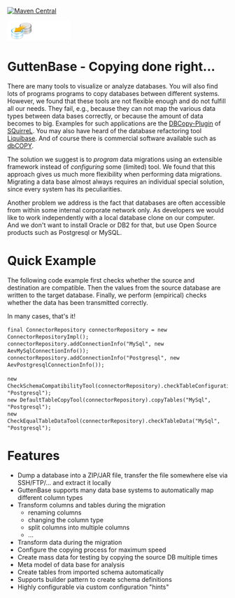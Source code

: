 [![Maven Central](https://maven-badges.herokuapp.com/maven-central/io.github.guttenbase/guttenbase/badge.svg)](https://central.sonatype.com/search?q=guttenbase)
<meta name="google-site-verification" content="auOvsU7wt1p_7X07rHySknnRdCmwldQRpABsB-zar_Y" />

![Banner](src/site/images/logo.png)
# GuttenBase - Copying done right...

There are many tools to visualize or analyze databases. You will also find lots of programs programs to copy databases between different systems.
However, we found that these tools are not flexible enough and do not fulfill all our needs. They fail, e.g., because they can not map the various
data types between data bases correctly, or because the amount of data becomes to big. Examples for such applications are the
[DBCopy-Plugin](http://dbcopyplugin.sourceforge.net/) of [SQuirreL](http://squirrel-sql.sourceforge.net/). You may also have heard of the database refactoring tool [Liquibase](http://www.liquibase.org/). And of course there is commercial software available
such as [dbCOPY](http://www.dbcopy.com/). 

The solution we suggest is to _program_ data migrations using an extensible framework instead of _configuring_ some (limited) tool.
We found that this approach gives us much more flexibility when performing data migrations. Migrating a data base almost always
requires an individual special solution, since every system has its peculiarities.

Another problem we address is the fact that databases are often accessible from within some internal corporate network only. As developers we would like to work independently
with a local database clone on our computer. And we don't want to install Oracle or DB2 for that, but use Open Source products such as Postgresql or MySQL.


# Quick Example

The following code example first checks whether the source and destination are compatible.
Then the values from the source database are written to the target database. 
Finally, we perform (empirical) checks whether the data has been transmitted correctly.

In many cases, that's it!

	final ConnectorRepository connectorRepository = new ConnectorRepositoryImpl();
	connectorRepository.addConnectionInfo("MySql", new AevMySqlConnectionInfo());
	connectorRepository.addConnectionInfo("Postgresql", new AevPostgresqlConnectionInfo());
 
	new CheckSchemaCompatibilityTool(connectorRepository).checkTableConfiguration("MySql", "Postgresql");
	new DefaultTableCopyTool(connectorRepository).copyTables("MySql", "Postgresql");
	new CheckEqualTableDataTool(connectorRepository).checkTableData("MySql", "Postgresql");

# Features

- Dump a database into a ZIP/JAR file, transfer the file somewhere else via SSH/FTP/... and extract it locally
- GuttenBase supports many data base systems to automatically map different column types
- Transform columns and tables during the migration
	- renaming columns
	- changing the column type
	- split columns into multiple columns
	- ...
- Transform data during the migration
- Configure the copying process for maximum speed
- Create mass data for testing by copying the source DB multiple times
- Meta model of data base for analysis
- Create tables from imported schema automatically
- Supports builder pattern to create schema definitions
- Highly configurable via custom configuration "hints"
